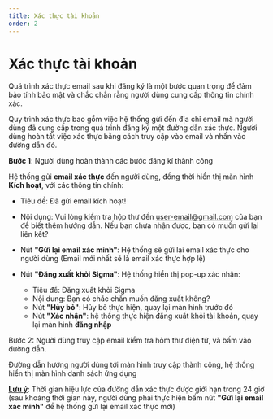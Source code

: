 ```yaml
---
title: Xác thực tài khoản
order: 2
---
```


# Xác thực tài khoản

Quá trình xác thực email sau khi đăng ký là một bước quan trọng để đảm bảo tính bảo mật và chắc chắn rằng người dùng cung cấp thông tin chính xác.

Quy trình xác thực bao gồm việc hệ thống gửi đến địa chỉ email mà người dùng đã cung cấp trong quá trình đăng ký một đường dẫn xác thực. Người dùng hoàn tất việc xác thực bằng cách truy cập vào email và nhấn vào đường dẫn đó.

**Bước 1**: Người dùng hoàn thành các bước đăng kí thành công

Hệ thống gửi **email xác thực** đến người dùng, đồng thời hiển thị màn hình **Kích hoạt**, với các thông tin chính: 

- Tiêu đề: Đã gửi email kích hoạt!

- Nội dung: Vui lòng kiểm tra hộp thư đến user-email@gmail.com của bạn để biết thêm hướng dẫn. Nếu bạn chưa nhận được, bạn có muốn gửi lại liên kết?
- Nút **"Gửi lại email xác minh"**: Hệ thống sẽ gửi lại email xác thực cho người dùng (Email mới nhất sẽ là email xác thực hợp lệ)
- Nút **"Đăng xuất khỏi Sigma"**: Hệ thống hiển thị pop-up xác nhận:
  - Tiêu đề: Đăng xuất khỏi Sigma
  - Nội dung: Bạn có chắc chắn muốn đăng xuất không?
  - Nút **"Hủy bỏ"**: Hủy bỏ thực hiện, quay lại màn hình trước đó
  - Nút **"Xác nhận"**: hệ thống thực hiện đăng xuất khỏi tài khoản, quay lại màn hình **đăng nhập**

Bước 2: Người dùng truy cập email kiểm tra hòm thư điện tử, và bấm vào đường dẫn.

Đường dẫn hướng người dùng tới màn hình truy cập thành công, hệ thống hiển thị màn hình danh sách ứng dụng

**<u>Lưu ý</u>**: Thời gian hiệu lực của đường dẫn xác thực được giới hạn trong 24 giờ (sau khoảng thời gian này, người dùng phải thực hiện bấm nút **"Gửi lại email xác minh"** để hệ thống gửi lại email xác thực mới)